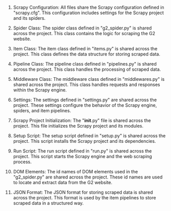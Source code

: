 1. Scrapy Configuration: All files share the Scrapy configuration defined in "scrapy.cfg". This configuration includes settings for the Scrapy project and its spiders.

2. Spider Class: The spider class defined in "g2_spider.py" is shared across the project. This class contains the logic for scraping the G2 website.

3. Item Class: The item class defined in "items.py" is shared across the project. This class defines the data structure for storing scraped data.

4. Pipeline Class: The pipeline class defined in "pipelines.py" is shared across the project. This class handles the processing of scraped data.

5. Middleware Class: The middleware class defined in "middlewares.py" is shared across the project. This class handles requests and responses within the Scrapy engine.

6. Settings: The settings defined in "settings.py" are shared across the project. These settings configure the behavior of the Scrapy engine, spiders, and item pipelines.

7. Scrapy Project Initialization: The "__init__.py" file is shared across the project. This file initializes the Scrapy project and its modules.

8. Setup Script: The setup script defined in "setup.py" is shared across the project. This script installs the Scrapy project and its dependencies.

9. Run Script: The run script defined in "run.py" is shared across the project. This script starts the Scrapy engine and the web scraping process.

10. DOM Elements: The id names of DOM elements used in the "g2_spider.py" are shared across the project. These id names are used to locate and extract data from the G2 website.

11. JSON Format: The JSON format for storing scraped data is shared across the project. This format is used by the item pipelines to store scraped data in a structured way.